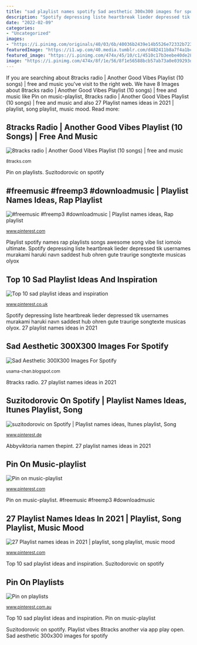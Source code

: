 ```yaml
---
title: "sad playlist names spotify Sad aesthetic 300x300 images for spotify"
description: "Spotify depressing liste heartbreak lieder depressed tik usernames murakami haruki navn saddest hub ohren gute traurige songtexte musicas olyox"
date: "2022-02-09"
categories:
- "Uncategorized"
images:
- "https://i.pinimg.com/originals/40/03/6b/40036b2439e14b5526e72332b723aea1.jpg"
featuredImage: "https://i1.wp.com/40.media.tumblr.com/d482411b8a7f4a1bc1dce84e177dff5d/tumblr_njzz5jALJS1u5vkxwo1_500.jpg"
featured_image: "https://i.pinimg.com/474x/45/10/c1/4510c17b3eebe40de289f7bf2a0c182e.jpg"
image: "https://i.pinimg.com/474x/8f/1e/56/8f1e56588bcb57ab73a0e039293d7353.jpg"
---
```


If you are searching about 8tracks radio | Another Good Vibes Playlist (10 songs) | free and music you've visit to the right web. We have 8 Images about 8tracks radio | Another Good Vibes Playlist (10 songs) | free and music like Pin on music-playlist, 8tracks radio | Another Good Vibes Playlist (10 songs) | free and music and also 27 Playlist names ideas in 2021 | playlist, song playlist, music mood. Read more:

## 8tracks Radio | Another Good Vibes Playlist (10 Songs) | Free And Music

![8tracks radio | Another Good Vibes Playlist (10 songs) | free and music](https://images.8tracks.com/cover/i/002/678/339/10659263_10154686001250249_7785307771399110404_n-7828.jpg?rect=160,0,640,640&amp;q=98&amp;fm=jpg&amp;fit=max "Sad aesthetic 300x300 images for spotify")

<small>8tracks.com</small>

Pin on playlists. Suzitodorovic on spotify

## #freemusic #freemp3 #downloadmusic | Playlist Names Ideas, Rap Playlist

![#freemusic #freemp3 #downloadmusic | Playlist names ideas, Rap playlist](https://i.pinimg.com/originals/d5/25/61/d52561226f13514ad06aa669b6b80aa3.jpg "Abbyviktoria namen thepint")

<small>www.pinterest.com</small>

Playlist spotify names rap playlists songs awesome song vibe list iomoio ultimate. Spotify depressing liste heartbreak lieder depressed tik usernames murakami haruki navn saddest hub ohren gute traurige songtexte musicas olyox

## Top 10 Sad Playlist Ideas And Inspiration

![Top 10 sad playlist ideas and inspiration](https://i.pinimg.com/474x/8f/1e/56/8f1e56588bcb57ab73a0e039293d7353.jpg "Sad aesthetic 300x300 images for spotify")

<small>www.pinterest.co.uk</small>

Spotify depressing liste heartbreak lieder depressed tik usernames murakami haruki navn saddest hub ohren gute traurige songtexte musicas olyox. 27 playlist names ideas in 2021

## Sad Aesthetic 300X300 Images For Spotify

![Sad Aesthetic 300X300 Images For Spotify](https://i1.wp.com/40.media.tumblr.com/d482411b8a7f4a1bc1dce84e177dff5d/tumblr_njzz5jALJS1u5vkxwo1_500.jpg "Sad playlist")

<small>usama-chan.blogspot.com</small>

8tracks radio. 27 playlist names ideas in 2021

## Suzitodorovic On Spotify | Playlist Names Ideas, Itunes Playlist, Song

![suzitodorovic on Spotify | Playlist names ideas, Itunes playlist, Song](https://i.pinimg.com/736x/77/dd/ac/77ddac12d21c3e3f61b268c18739f6b7.jpg "Suzitodorovic on spotify")

<small>www.pinterest.de</small>

Abbyviktoria namen thepint. 27 playlist names ideas in 2021

## Pin On Music-playlist

![Pin on music-playlist](https://i.pinimg.com/736x/2d/7b/6c/2d7b6c470e14b135e36755de24151392.jpg "Playlist spotify names rap playlists songs awesome song vibe list iomoio ultimate")

<small>www.pinterest.com</small>

Pin on music-playlist. #freemusic #freemp3 #downloadmusic

## 27 Playlist Names Ideas In 2021 | Playlist, Song Playlist, Music Mood

![27 Playlist names ideas in 2021 | playlist, song playlist, music mood](https://i.pinimg.com/474x/45/10/c1/4510c17b3eebe40de289f7bf2a0c182e.jpg "#freemusic #freemp3 #downloadmusic")

<small>www.pinterest.com</small>

Top 10 sad playlist ideas and inspiration. Suzitodorovic on spotify

## Pin On Playlists

![Pin on playlists](https://i.pinimg.com/originals/40/03/6b/40036b2439e14b5526e72332b723aea1.jpg "Top 10 sad playlist ideas and inspiration")

<small>www.pinterest.com.au</small>

Top 10 sad playlist ideas and inspiration. Pin on music-playlist

Suzitodorovic on spotify. Playlist vibes 8tracks another via app play open. Sad aesthetic 300x300 images for spotify

